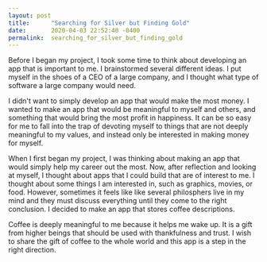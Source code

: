 ```yaml
---
layout: post
title:      "Searching for Silver but Finding Gold"
date:       2020-04-03 22:52:40 -0400
permalink:  searching_for_silver_but_finding_gold
---
```


Before I began my project, I took some time to think about developing an app that is important to me. I brainstormed several different ideas. I put myself in the shoes of a CEO of a large company, and I thought what type of software a large company would need. 

I didn't want to simply develop an app that would make the most money. I wanted to make an app that would be meaningful to myself and others, and something that would bring the most profit in happiness. It can be so easy for me to fall into the trap of devoting myself to things that are not deeply meaningful to my values, and instead only be interested in making money for myself.

When I first began my project, I was thinking about making an app that would simply help my career out the most. Now, after reflection and looking at myself, I thought about apps that I could build that are of interest to me. I thought about some things I am interested in, such as graphics, movies, or food. However, sometimes it feels like like several philosphers live in my mind and they must discuss everything until they come to the right conclusion. I decided to make an app that stores coffee descriptions. 

Coffee is deeply meaningful to me because it helps me wake up. It is a gift from higher beings that should be used with thankfulness and trust. I wish to share the gift of coffee to the whole world and this app is a step in the right direction.
